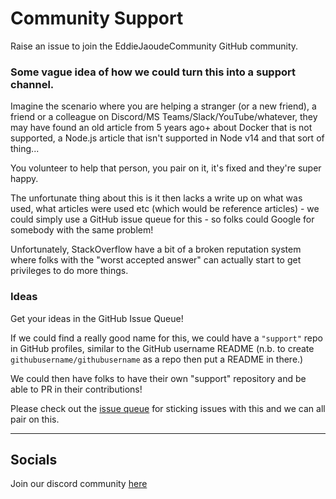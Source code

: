 # Community Support
Raise an issue to join the EddieJaoudeCommunity GitHub community.

### Some vague idea of how we could turn this into a support channel.

Imagine the scenario where you are helping a stranger (or a new friend), a friend or a colleague on Discord/MS Teams/Slack/YouTube/whatever, they may have found an old article from 5 years ago+ about Docker that is not supported, a Node.js article that isn't supported in Node v14 and that sort of thing...

You volunteer to help that person, you pair on it, it's fixed and they're super happy.

The unfortunate thing about this is it then lacks a write up on what was used, what articles were used etc (which would be reference articles) - we could simply use a GitHub issue queue for this - so folks could Google for somebody with the same problem!

Unfortunately, StackOverflow have a bit of a broken reputation system where folks with the "worst accepted answer" can actually start to get privileges to do more things.

### Ideas

Get your ideas in the GitHub Issue Queue!

If we could find a really good name for this, we could have a `"support"` repo in GitHub profiles, similar to the GitHub username README (n.b. to create `githubusername/githubusername` as a repo then put a README in there.)

We could then have folks to have their own "support" repository and be able to PR in their contributions!

Please check out the [issue queue](https://github.com/EddieJaoudeCommunity/support/issues) for sticking issues with this and we can all pair on this.

---

## Socials

Join our discord community [here](https://discord.gg/jZQs6Wu)
